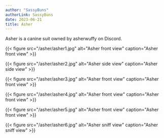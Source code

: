 ```yaml
---
author: "SassyBuns"
authorLink: SassyBuns
date: 2023-06-21
title: Asher
---
```


Asher is a canine suit owned by asherwuffy on Discord. 

{{< figure src="/asher/asher1.jpg" alt="Asher front view" caption="Asher front view" >}}

{{< figure src="/asher/asher2.jpg" alt="Asher side view" caption="Asher side view" >}}

{{< figure src="/asher/asher3.jpg" alt="Asher front view" caption="Asher front view" >}}

{{< figure src="/asher/asher4.jpg" alt="Asher front view" caption="Asher front view" >}}

{{< figure src="/asher/asher5.jpg" alt="Asher front view" caption="Asher front view" >}}

{{< figure src="/asher/asher6.jpg" alt="Asher sniff view" caption="Asher sniff view" >}}